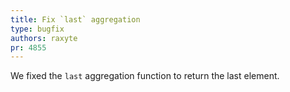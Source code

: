 ```yaml
---
title: Fix `last` aggregation
type: bugfix
authors: raxyte
pr: 4855
---
```


We fixed the `last` aggregation function to return the last element.
